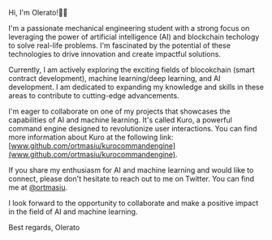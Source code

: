 Hi, I'm Olerato!👋🏾

I'm a passionate mechanical engineering student with a strong focus on leveraging the power of artificial intelligence (AI) and blockchain techology to solve real-life problems. I'm fascinated by the potential of these technologies to drive innovation and create impactful solutions.

Currently, I am actively exploring the exciting fields of blocokchain (smart contract development), machine learning/deep learning, and AI development. I am dedicated to expanding my knowledge and skills in these areas to contribute to cutting-edge advancements.

I'm eager to collaborate on one of my projects that showcases the capabilities of AI and machine learning. It's called Kuro, a powerful command engine designed to revolutionize user interactions. You can find more information about Kuro at the following link: [www.github.com/ortmasiu/kurocommandengine](www.github.com/ortmasiu/kurocommandengine).

If you share my enthusiasm for AI and machine learning and would like to connect, please don't hesitate to reach out to me on Twitter. You can find me at [@ortmasiu](https://twitter.com/ortmasiu).

I look forward to the opportunity to collaborate and make a positive impact in the field of AI and machine learning.

Best regards,
Olerato
